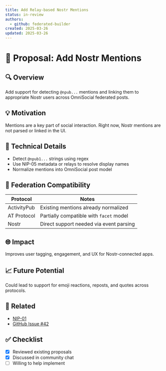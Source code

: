 ```yaml
---
title: Add Relay-based Nostr Mentions
status: in-review
authors:
  - github: federated-builder
created: 2025-03-26
updated: 2025-03-26
---
```


# 📄 Proposal: Add Nostr Mentions

## 🔍 Overview

Add support for detecting `@npub...` mentions and linking them to appropriate Nostr users across OmniSocial federated posts.

## 💡 Motivation

Mentions are a key part of social interaction. Right now, Nostr mentions are not parsed or linked in the UI.

## 🔧 Technical Details

- Detect `@npub1...` strings using regex
- Use NIP-05 metadata or relays to resolve display names
- Normalize mentions into OmniSocial post model

## 🔄 Federation Compatibility

| Protocol     | Notes |
|--------------|-------|
| ActivityPub  | Existing mentions already normalized |
| AT Protocol  | Partially compatible with `facet` model |
| Nostr        | Direct support needed via event parsing |

## 🌐 Impact

Improves user tagging, engagement, and UX for Nostr-connected apps.

## 📈 Future Potential

Could lead to support for emoji reactions, reposts, and quotes across protocols.

## 🔗 Related

- [NIP-01](https://github.com/nostr-protocol/nips/blob/master/01.md)
- [GitHub Issue #42](https://github.com/beitmenotyou-com/OmniSocial-ProtocolKit/issues/42)

## ✅ Checklist

- [x] Reviewed existing proposals
- [x] Discussed in community chat
- [ ] Willing to help implement
